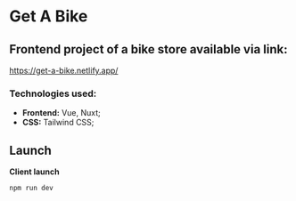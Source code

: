 # Get A Bike

## Frontend project of a bike store available via link: 
https://get-a-bike.netlify.app/

### Technologies used:
- **Frontend:** Vue, Nuxt;
- **CSS:** Tailwind CSS;

## Launch

**Client launch**
```
npm run dev
```
